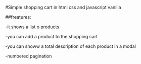 #Simple shopping cart in html css and javascript vanilla 

##freatures:

-it shows a list o products

-you can add a product to the shopping cart

-you can showw a total description of each product  in a modal 

-numbered pagination
